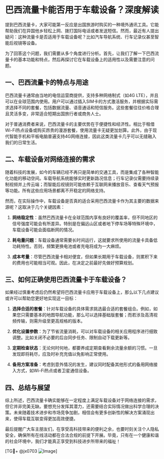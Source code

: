 # 巴西流量卡能否用于车载设备？深度解读

提到巴西流量卡，大家可能第一反应是出国旅游时购买的一种境外通讯工具。它能帮助我们在异国他乡轻松上网、拨打国际电话或者发送短信。然而，最近有人提出疑问：这种流量卡是否适用于车载设备呢？比如汽车导航系统、行车记录仪甚至智能后视镜等设备。

为了回答这个问题，我们需要从多个角度进行分析。首先，让我们了解一下巴西流量卡的基本功能和特点，然后再探讨它在车载设备上的适用性以及需要注意的问题。

## 一、巴西流量卡的特点与用途

巴西流量卡通常由当地的电信运营商提供，支持多种网络制式（如4G LTE），并且可以在全球范围内使用。用户可以通过插入SIM卡的方式激活服务，并根据实际需求选择不同的套餐，包括数据流量、语音通话和短信服务。这些套餐往往价格合理且灵活多变，非常适合短期出国旅行者或商务人士。

对于普通消费者来说，巴西流量卡的主要优势在于便捷性和经济性。相比于租借Wi-Fi热点设备或购买昂贵的漫游套餐，使用流量卡无疑更加划算。此外，由于现代智能手机和平板电脑普遍支持4G网络连接，因此这类流量卡几乎可以无缝融入我们的日常生活。

## 二、车载设备对网络连接的需求

随着科技的发展，如今的车辆已经不再只是简单的交通工具，而是集成了各种智能化功能的移动空间。车载导航系统能够实时更新路况信息；行车记录仪需要持续录制视频并上传云端；而智能后视镜则可能依赖于互联网来播放音乐、查看天气预报等功能。所有这些应用场景都离不开稳定的网络支持。

然而，在实际操作中，车载设备是否真的适合采用巴西流量卡作为其主要的数据来源呢？这取决于几个关键因素：

1. **网络稳定性**：虽然巴西流量卡在全球范围内享有良好的覆盖率，但不同地区的信号强度可能会有所差异。特别是在偏远山区或者地下停车场等特殊环境中，车载设备可能会面临断网的情况。
   
2. **耗电量问题**：车载设备通常需要长时间运行，这就要求所使用的流量卡具备低功耗特性。否则，频繁更换电池或者充电将成为一大麻烦。
   
3. **成本考量**：尽管巴西流量卡相对便宜，但如果长期用于车载设备，则累积下来的费用也可能相当可观。因此，在决定之前最好先做好预算规划。

## 三、如何正确使用巴西流量卡于车载设备？

如果经过慎重考虑后仍然希望将巴西流量卡应用于车载设备上，那么以下几点建议或许可以帮助您更好地实现这一目标：

1. **选择合适的套餐**：针对车载设备的具体需求挑选最合适的套餐组合。例如，如果您只需要基本的地图导航功能，那么可以选择基础版套餐；而若涉及高清视频传输，则需升级至更高规格的版本。

2. **优化设置参数**：为了节省流量消耗，可以对车载设备的相关应用程序进行细致调整。比如关闭不必要的后台同步任务、限制自动下载更新等。

3. **定期检查状态**：无论何时何地，都要养成定期查看剩余流量余额的习惯。一旦发现即将耗尽，应及时补充充值以免影响正常使用。

4. **备用方案准备**：考虑到意外情况的发生，建议同时配备其他形式的备用网络接入方式，如Wi-Fi热点或者卫星通信设备。

## 四、总结与展望

综上所述，巴西流量卡确实能够在一定程度上满足车载设备对于网络连接的需求，但它并非完美无缺。要想充分发挥其潜力，还需要结合实际情况做出科学合理的决策。未来随着技术进步和市场竞争加剧，相信会有更多创新性的解决方案涌现出来，使得车载互联变得更加高效便捷。

最后提醒广大车主朋友们，在享受高科技带来的便利之余，也要时刻关注个人隐私安全，确保所有在线活动都在合法合规的前提下开展。毕竟，只有在一个健康和谐的社会环境中，我们才能真正享受到科技进步所带来的福祉！

[TG💪+ @jx0703 ![Image](https://github.com/user-attachments/assets/dbca1d08-cadb-493c-b0ec-ad6f7a83f270)]